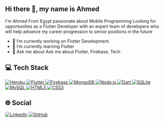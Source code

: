 ## Hi there 👋, my name is Ahmed

I'm Ahmed From Egypt
passionate about Mobile Programming Looking for opportunities as a Flutter
Developer with an expert team of developers who will help advance my career
progression to senior positions in the future

- 🔭 I’m currently working on Flutter Development. 
- 🌱 I’m currently learning Flutter 
- 💬 Ask me about Ask me about Flutter, Firebase, Tech
## :computer: Tech Stack
<a href="https://www.heroku.com/" target="_blank">
  <img src="https://img.shields.io/badge/Heroku-%23430098.svg?style=for-the-badge&logo=heroku&logoColor=white" alt="Heroku">
</a>
<a href="https://flutter.dev/" target="_blank">
  <img src="https://img.shields.io/badge/Flutter-%2302569B.svg?style=for-the-badge&logo=flutter&logoColor=white" alt="Flutter">
</a>
<a href="https://firebase.google.com/" target="_blank">
  <img src="https://img.shields.io/badge/Firebase-%23039BE5.svg?style=for-the-badge&logo=firebase&logoColor=white" alt="Firebase">
</a>
<a href="https://www.mongodb.com/" target="_blank">
  <img src="https://img.shields.io/badge/MongoDB-%2347A248.svg?style=for-the-badge&logo=mongodb&logoColor=white" alt="MongoDB">
</a>
<a href="https://nodejs.org/" target="_blank">
  <img src="https://img.shields.io/badge/Node.js-%23339933.svg?style=for-the-badge&logo=nodedotjs&logoColor=white" alt="Node.js">
</a>
<a href="https://dart.dev/" target="_blank">
  <img src="https://img.shields.io/badge/Dart-%230175C2.svg?style=for-the-badge&logo=dart&logoColor=white" alt="Dart">
</a>
  <a href="https://www.sqlite.org/" target="_blank">
    <img src="https://img.shields.io/badge/SQLite-%23003B57.svg?style=for-the-badge&logo=sqlite&logoColor=white" alt="SQLite">
  </a>
  <a href="https://www.mysql.com/" target="_blank">
    <img src="https://img.shields.io/badge/MySQL-%234479A1.svg?style=for-the-badge&logo=mysql&logoColor=white" alt="MySQL">
  </a>
  <a href="https://developer.mozilla.org/en-US/docs/Web/HTML" target="_blank">
    <img src="https://img.shields.io/badge/HTML5-%23E34F26.svg?style=for-the-badge&logo=html5&logoColor=white" alt="HTML5">
  </a>
  <a href="https://developer.mozilla.org/en-US/docs/Web/CSS" target="_blank">
    <img src="https://img.shields.io/badge/CSS3-%231572B6.svg?style=for-the-badge&logo=css3&logoColor=white" alt="CSS3">
  </a>
  
## :globe_with_meridians: Social
[![LinkedIn](https://img.shields.io/badge/LinkedIn-0077B5?style=flat-square&logo=linkedin)](https://linkedin.com/in/ahmed--shalaby)
[![GitHub](https://img.shields.io/badge/GitHub-181717?style=flat-square&logo=github)](https://github.com/Ashalabyy)
  

